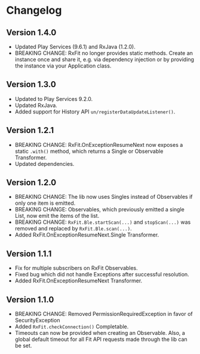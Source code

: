 # Changelog

## Version 1.4.0

* Updated Play Services (9.6.1) and RxJava (1.2.0).
* BREAKING CHANGE: RxFit no longer provides static methods. Create an instance once and share it, e.g. via dependency injection or by providing the instance via your Application class.

## Version 1.3.0

* Updated to Play Services 9.2.0.
* Updated RxJava.
* Added support for History API `un/registerDataUpdateListener()`.

## Version 1.2.1

* BREAKING CHANGE: RxFit.OnExceptionResumeNext now exposes a static `.with()` method, which returns a Single or Observable Transformer.
* Updated dependencies.

## Version 1.2.0

* BREAKING CHANGE: The lib now uses Singles instead of Observables if only one item is emitted.
* BREAKING CHANGE: Observables, which previously emitted a single List, now emit the items of the list.
* BREAKING CHANGE: `RxFit.Ble.startScan(...)` and `stopScan(...)` was removed and replaced by `RxFit.Ble.scan(...)`.
* Added RxFit.OnExceptionResumeNext.Single Transformer.

## Version 1.1.1

* Fix for multiple subscribers on RxFit Observables.
* Fixed bug which did not handle Exceptions after successful resolution.
* Added RxFit.OnExceptionResumeNext Transformer.

## Version 1.1.0

* BREAKING CHANGE: Removed PermissionRequiredException in favor of SecurityException
* Added `RxFit.checkConnection()` Completable.
* Timeouts can now be provided when creating an Observable. Also, a global default timeout for all Fit API requests made through the lib can be set.